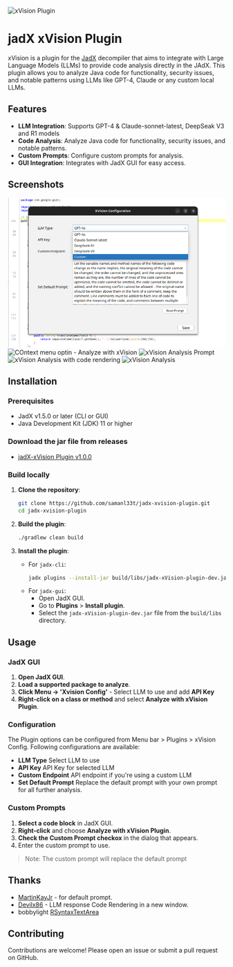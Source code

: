 ![](screenshots/name.png "xVision Plugin")

# jadX xVision Plugin

xVision is a plugin for the [JadX](https://github.com/skylot/jadx) decompiler that aims to integrate with Large Language Models (LLMs) to provide code analysis directly in the JAdX. This plugin allows you to analyze Java code for functionality, security issues, and notable patterns using LLMs like GPT-4, Claude or any custom local LLMs.

## Features

- **LLM Integration**: Supports GPT-4 & Claude-sonnet-latest, DeepSeak V3 and R1 models
- **Code Analysis**: Analyze Java code for functionality, security issues, and notable patterns.
- **Custom Prompts**: Configure custom prompts for analysis.
- **GUI Integration**: Integrates with JadX GUI for easy access.

## Screenshots

![](screenshots/xVision_config.png "xVision Config")
![](screenshots/xVision_Analyse_with_XVision.png "COntext menu optin - Analyze with xVision")
![](screenshots/xVision_prompt_Box.png "xVision Analysis Prompt")
![](screenshots/xVision_Analysis_with_updated_code_rendering.png "xVision Analysis with code rendering")
![](screenshots/xVision_Analysis.png "xVision Analysis")

## Installation

### Prerequisites

- JadX v1.5.0 or later (CLI or GUI)
- Java Development Kit (JDK) 11 or higher

### Download the jar file from releases

- [jadX-xVision Plugin v1.0.0](https://github.com/samanl33t/jadx-xvision-plugin/releases/download/v1.0.0/jadx-xvision-plugin_v1.1.0.jar)

### Build locally

1. **Clone the repository**:
    ```sh
    git clone https://github.com/samanl33t/jadx-xvision-plugin.git
    cd jadx-xvision-plugin
    ```

2. **Build the plugin**:
    ```sh
    ./gradlew clean build
    ```

3. **Install the plugin**:
    - For `jadx-cli`:
        ```sh
        jadx plugins --install-jar build/libs/jadx-xVision-plugin-dev.jar
        ```
    - For `jadx-gui`:
        - Open JadX GUI.
        - Go to **Plugins** > **Install plugin**.
        - Select the `jadx-xVision-plugin-dev.jar` file from the `build/libs` directory.

## Usage

### JadX GUI

1. **Open JadX GUI**.
2. **Load a supported package to analyze**.
3. **Click Menu -> 'Xvision Config'** - Select LLM to use and add **API Key**
4. **Right-click on a class or method** and select **Analyze with xVision Plugin**.

### Configuration

The Plugin options can be configured from Menu bar > Plugins > xVision Config.
Following configurations are available:

- **LLM Type** Select LLM to use
- **API Key** API Key for selected LLM
- **Custom Endpoint** API endpoint if you're using a custom LLM
- **Set Default Prompt**  Replace the default prompt with your own prompt for all further analysis.

### Custom Prompts

1. **Select a code block** in JadX GUI.
2. **Right-click** and choose **Analyze with xVision Plugin**.
3. **Check the Custom Prompt checkox** in the dialog that appears.
4. Enter the custom prompt to use.

>Note: The custom prompt will replace the default prompt


## Thanks
- [MartinKayJr](https://github.com/skylot/jadx/issues/1884#issue-1727047157) - for default prompt.
- [Devilx86](https://github.com/Devilx86/jadx-ai-view-plugin) - LLM response Code Rendering in a new window.
- bobbylight [RSyntaxTextArea](https://github.com/bobbylight/RSyntaxTextArea)


## Contributing

Contributions are welcome! Please open an issue or submit a pull request on GitHub.
